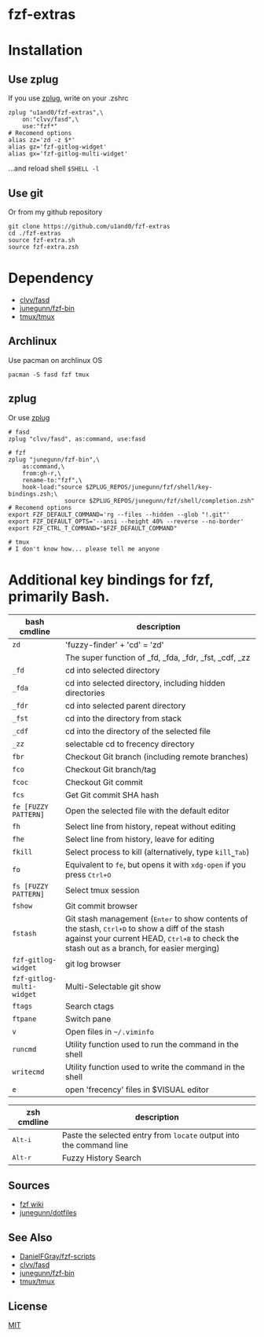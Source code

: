fzf-extras
==========
# Installation
## Use zplug
If you use [zplug](https://github.com/zplug/zplug), write on your .zshrc

```
zplug "u1and0/fzf-extras",\
    on:"clvv/fasd",\
    use:"fzf*"
# Recomend options
alias zz='zd -z $*'
alias gz='fzf-gitlog-widget'
alias gx='fzf-gitlog-multi-widget'
```

...and reload shell `$SHELL -l`


## Use git
Or from my github repository

```
git clone https://github.com/u1and0/fzf-extras
cd ./fzf-extras
source fzf-extra.sh
source fzf-extra.zsh
```

# Dependency
* [clvv/fasd](https://github.com/clvv/fasd)
* [junegunn/fzf-bin](https://github.com/junegunn/fzf)
* [tmux/tmux](https://github.com/tmux/tmux)


## Archlinux
Use pacman on archlinux OS

```
pacman -S fasd fzf tmux
```


## zplug
Or use [zplug](https://github.com/zplug/zplug)

```
# fasd
zplug "clvv/fasd", as:command, use:fasd

# fzf
zplug "junegunn/fzf-bin",\
    as:command,\
    from:gh-r,\
    rename-to:"fzf",\
    hook-load:"source $ZPLUG_REPOS/junegunn/fzf/shell/key-bindings.zsh;\
                source $ZPLUG_REPOS/junegunn/fzf/shell/completion.zsh"
# Recomend options
export FZF_DEFAULT_COMMAND='rg --files --hidden --glob "!.git"'
export FZF_DEFAULT_OPTS='--ansi --height 40% --reverse --no-border'
export FZF_CTRL_T_COMMAND="$FZF_DEFAULT_COMMAND"

# tmux
# I don't know how... please tell me anyone
```


# Additional key bindings for fzf, primarily Bash.

bash cmdline         | description
---                  | ---
`zd`                 | 'fuzzy-finder' + 'cd' = 'zd'
                     | The super function of _fd, _fda, _fdr, _fst, _cdf, _zz
`_fd`                | cd into selected directory
`_fda`               | cd into selected directory, including hidden directories
`_fdr`               | cd into selected parent directory
`_fst`               | cd into the directory from stack
`_cdf`               | cd into the directory of the selected file
`_zz`                | selectable cd to frecency directory
`fbr`                | Checkout Git branch (including remote branches)
`fco`                | Checkout Git branch/tag
`fcoc`               | Checkout Git commit
`fcs`                | Get Git commit SHA hash
`fe [FUZZY PATTERN]` | Open the selected file with the default editor
`fh`                 | Select line from history, repeat without editing
`fhe`                | Select line from history, leave for editing
`fkill`              | Select process to kill (alternatively, type `kill`˽<kbd>Tab</kbd>)
`fo`                 | Equivalent to `fe`, but opens it with `xdg-open` if you press <kbd>Ctrl+O</kbd>
`fs [FUZZY PATTERN]` | Select tmux session
`fshow`              | Git commit browser
`fstash`             | Git stash management (<kbd>Enter</kbd> to show contents of the stash, <kbd>Ctrl+D</kbd> to show a diff of the stash against your current HEAD, <kbd>Ctrl+B</kbd> to check the stash out as a branch, for easier merging)
`fzf-gitlog-widget`  | git log browser
`fzf-gitlog-multi-widget` | Multi-Selectable git show
`ftags`              | Search ctags
`ftpane`             | Switch pane
`v`                  | Open files in `~/.viminfo`
`runcmd`             | Utility function used to run the command in the shell
`writecmd`           | Utility function used to write the command in the shell
`e`                  | open 'frecency' files in $VISUAL editor


zsh cmdline      | description
---              | ---
<kbd>Alt-i</kbd> | Paste the selected entry from `locate` output into the command line
<kbd>Alt-r</kbd> | Fuzzy History Search


Sources
-------

- [fzf wiki](https://github.com/junegunn/fzf/wiki)
- [junegunn/dotfiles](https://github.com/junegunn/dotfiles)


See Also
--------

- [DanielFGray/fzf-scripts](https://github.com/DanielFGray/fzf-scripts)
- [clvv/fasd](https://github.com/clvv/fasd)
- [junegunn/fzf-bin](https://github.com/junegunn/fzf)
- [tmux/tmux](https://github.com/tmux/tmux)


License
-------

[MIT](LICENSE)
